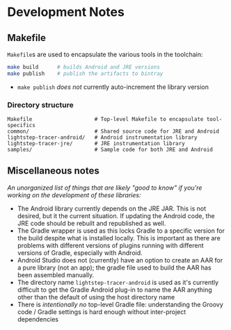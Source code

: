 # Development Notes

## Makefile

`Makefile`s are used to encapsulate the various tools in the toolchain:

```bash
make build      # builds Android and JRE versions
make publish    # publish the artifacts to bintray
```

* `make publish` *does not* currently auto-increment the library version

###  Directory structure

```
Makefile                    # Top-level Makefile to encapsulate tool-specifics
common/                     # Shared source code for JRE and Android    
lightstep-tracer-android/   # Android instrumentation library
lightstep-tracer-jre/       # JRE instrumentation library
samples/                    # Sample code for both JRE and Android
```

## Miscellaneous notes

*An unorganized list of things that are likely "good to know" if you're working on the development of these libraries:*

* The Android library currently depends on the JRE JAR. This is not desired, but it the current situation. If updating the Android code, the JRE code should be rebuilt and republished as well.
* The Gradle wrapper is used as this locks Gradle to a specific version for the build despite what is installed locally. This is important as there are problems with different versions of plugins running with different versions of Gradle, especially with Android.
* Android Studio does not (currently) have an option to create an AAR for a pure library (not an app); the gradle file used to build the AAR has been assembled manually.
* The directory name `lightstep-tracer-android` is used as it's currently difficult to get the Gradle Android plug-in to name the AAR anything other than the default of using the host directory name
* There is *intentionally no* top-level Gradle file: understanding the Groovy code / Gradle settings is hard enough without inter-project dependencies
